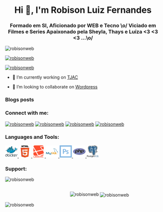 <h1 align="center">Hi 👋, I'm Robison Luiz Fernandes</h1>
<h3 align="center">Formado em SI, Aficionado por WEB e Tecno \o/ Viciado em Filmes e Series Apaixonado pela Sheyla, Thays e Luíza <3 <3 <3 ...\o/</h3>

<p align="left"> <img src="https://komarev.com/ghpvc/?username=robisonweb&label=Profile%20views&color=0e75b6&style=flat" alt="robisonweb" /> </p>

<p align="left"> <a href="https://github.com/ryo-ma/github-profile-trophy"><img src="https://github-profile-trophy.vercel.app/?username=robisonweb" alt="robisonweb" /></a> </p>

<p align="left"> <a href="https://twitter.com/robisonweb" target="blank"><img src="https://img.shields.io/twitter/follow/robisonweb?logo=twitter&style=for-the-badge" alt="robisonweb" /></a> </p>

- 🔭 I’m currently working on [TJAC](https://www.tjac.jus.br/)

- 👯 I’m looking to collaborate on [Wordpress](https://github.com/WordPress/wordpress-develop/)

### Blogs posts
<!-- BLOG-POST-LIST:START -->
<!-- BLOG-POST-LIST:END -->

<h3 align="left">Connect with me:</h3>
<p align="left">
<a href="https://dev.to/robisonweb" target="blank"><img align="center" src="https://raw.githubusercontent.com/rahuldkjain/github-profile-readme-generator/master/src/images/icons/Social/devto.svg" alt="robisonweb" height="30" width="40" /></a>
<a href="https://twitter.com/robisonweb" target="blank"><img align="center" src="https://raw.githubusercontent.com/rahuldkjain/github-profile-readme-generator/master/src/images/icons/Social/twitter.svg" alt="robisonweb" height="30" width="40" /></a>
<a href="https://linkedin.com/in/robisonweb" target="blank"><img align="center" src="https://raw.githubusercontent.com/rahuldkjain/github-profile-readme-generator/master/src/images/icons/Social/linked-in-alt.svg" alt="robisonweb" height="30" width="40" /></a>
<a href="https://instagram.com/robisonweb" target="blank"><img align="center" src="https://raw.githubusercontent.com/rahuldkjain/github-profile-readme-generator/master/src/images/icons/Social/instagram.svg" alt="robisonweb" height="30" width="40" /></a>
</p>

<h3 align="left">Languages and Tools:</h3>
<p align="left"> <a href="https://www.docker.com/" target="_blank" rel="noreferrer"> <img src="https://raw.githubusercontent.com/devicons/devicon/master/icons/docker/docker-original-wordmark.svg" alt="docker" width="40" height="40"/> </a> <a href="https://www.w3.org/html/" target="_blank" rel="noreferrer"> <img src="https://raw.githubusercontent.com/devicons/devicon/master/icons/html5/html5-original-wordmark.svg" alt="html5" width="40" height="40"/> </a> <a href="https://laravel.com/" target="_blank" rel="noreferrer"> <img src="https://raw.githubusercontent.com/devicons/devicon/master/icons/laravel/laravel-plain-wordmark.svg" alt="laravel" width="40" height="40"/> </a> <a href="https://www.mysql.com/" target="_blank" rel="noreferrer"> <img src="https://raw.githubusercontent.com/devicons/devicon/master/icons/mysql/mysql-original-wordmark.svg" alt="mysql" width="40" height="40"/> </a> <a href="https://www.photoshop.com/en" target="_blank" rel="noreferrer"> <img src="https://raw.githubusercontent.com/devicons/devicon/master/icons/photoshop/photoshop-line.svg" alt="photoshop" width="40" height="40"/> </a> <a href="https://www.php.net" target="_blank" rel="noreferrer"> <img src="https://raw.githubusercontent.com/devicons/devicon/master/icons/php/php-original.svg" alt="php" width="40" height="40"/> </a> <a href="https://www.postgresql.org" target="_blank" rel="noreferrer"> <img src="https://raw.githubusercontent.com/devicons/devicon/master/icons/postgresql/postgresql-original-wordmark.svg" alt="postgresql" width="40" height="40"/> </a> </p>

<h3 align="left">Support:</h3>
<p><a href="https://ko-fi.com/robisonweb"> <img align="left" src="https://cdn.ko-fi.com/cdn/kofi3.png?v=3" height="50" width="210" alt="robisonweb" /></a></p><br><br>

<p><img align="left" src="https://github-readme-stats.vercel.app/api/top-langs?username=robisonweb&show_icons=true&locale=en&layout=compact" alt="robisonweb" /></p>

<p>&nbsp;<img align="center" src="https://github-readme-stats.vercel.app/api?username=robisonweb&show_icons=true&locale=en" alt="robisonweb" /></p>

<p><img align="center" src="https://github-readme-streak-stats.herokuapp.com/?user=robisonweb&" alt="robisonweb" /></p>
